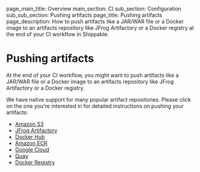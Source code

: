 page_main_title: Overview
main_section: CI
sub_section: Configuration
sub_sub_section: Pushing artifacts
page_title: Pushing artifacts
page_description: How to push artifacts like a JAR/WAR file or a Docker image to an artifacts repository like JFrog Artifactory or a Docker registry at the end of your CI workflow in Shippable.

# Pushing artifacts

At the end of your CI workflow, you might want to push artifacts like a JAR/WAR file or a Docker image to an artifacts repository like JFrog Artifactory or a Docker registry.

We have native support for many popular artifact repositories. Please click on the one you're interested in for detailed instructions on pushing your artifacts:

- [Amazon S3](push-to-s3/)
- [JFrog Artifactory](push-to-artifactory/)
- [Docker Hub](push-docker-hub/)
- [Amazon ECR](push-amazon-ecr/)
- [Google Cloud](push-gcr/)
- [Quay](push-quay/)
- [Docker Registry](push-docker-registry/)

